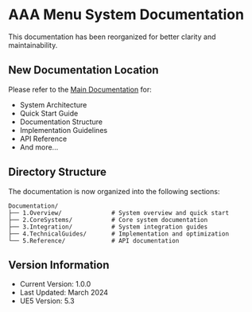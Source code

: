 # AAA Menu System Documentation

This documentation has been reorganized for better clarity and maintainability. 

## New Documentation Location

Please refer to the [Main Documentation](./1.Overview/README.md) for:
- System Architecture
- Quick Start Guide
- Documentation Structure
- Implementation Guidelines
- API Reference
- And more...

## Directory Structure

The documentation is now organized into the following sections:

```
Documentation/
├── 1.Overview/              # System overview and quick start
├── 2.CoreSystems/           # Core system documentation
├── 3.Integration/           # System integration guides
├── 4.TechnicalGuides/       # Implementation and optimization
└── 5.Reference/             # API documentation
```

## Version Information
- Current Version: 1.0.0
- Last Updated: March 2024
- UE5 Version: 5.3 